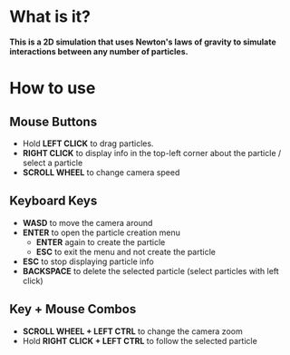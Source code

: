 # What is it?

**This is a 2D simulation that uses Newton's laws of gravity to simulate interactions between any number of particles.**

# How to use

## Mouse Buttons

- Hold **LEFT CLICK** to drag particles.
- **RIGHT CLICK** to display info in the top-left corner about the particle / select a particle
- **SCROLL WHEEL** to change camera speed

## Keyboard Keys

- **WASD** to move the camera around
- **ENTER** to open the particle creation menu
  - **ENTER** again to create the particle
  - **ESC** to exit the menu and not create the particle
- **ESC** to stop displaying particle info
- **BACKSPACE** to delete the selected particle (select particles with left click)

## Key + Mouse Combos

- **SCROLL WHEEL + LEFT CTRL** to change the camera zoom
- Hold **RIGHT CLICK + LEFT CTRL** to follow the selected particle
